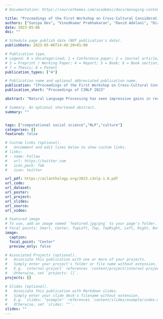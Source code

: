 ```yaml
---
# Documentation: https://sourcethemes.com/academic/docs/managing-content/

title: "Proceedings of the First Workshop on Cross-Cultural Considerations in NLP (C3NLP)"
authors: ["Sunipa Dev", "Vinodkumar Prabhakaran", "David Adelani", "Dirk Hovy", "Luciana Benotti"]
date: 2023-05-06
doi: ""

# Schedule page publish date (NOT publication's date).
publishDate: 2023-05-06T14:48:20+01:00

# Publication type.
# Legend: 0 = Uncategorized; 1 = Conference paper; 2 = Journal article;
# 3 = Preprint / Working Paper; 4 = Report; 5 = Book; 6 = Book section;
# 7 = Thesis; 8 = Patent
publication_types: ["4"]

# Publication name and optional abbreviated publication name.
publication: "[Proceedings of the First Workshop on Cross-Cultural Considerations in NLP (C3NLP)](https://aclanthology.org/2023.c3nlp-1.0/)"
publication_short: "Proceedings of C3NLP 2023"

abstract: "Natural Language Processing has seen impressive gains in recent years. This research includes the demonstration by NLP models to have turned into useful technologies with improved capabilities, measured in terms of how well they match human behavior captured in web-scale language data or through annotations. However, human behavior is inherently shaped by the cultural contexts humans are embedded in, the values and beliefs they hold, and the social practices they follow, part of which will be reflected in the data used to train NLP models, and the behavior these NLP models exhibit. This workshop will bring together NLP researchers invested in this work, along with a community of scholars with multi-disciplinary expertise spanning linguistics, social sciences, and cultural anthropology."

# Summary. An optional shortened abstract.
summary: ""


tags: ["computational social science","NLP","culture"]
categories: []
featured: false

# Custom links (optional).
#   Uncomment and edit lines below to show custom links.
# links:
# - name: Follow
#   url: https://twitter.com
#   icon_pack: fab
#   icon: twitter

url_pdf: https://aclanthology.org/2023.c3nlp-1.0.pdf
url_code:
url_dataset:
url_poster:
url_project:
url_slides:
url_source:
url_video:

# Featured image
# To use, add an image named `featured.jpg/png` to your page's folder.
# Focal points: Smart, Center, TopLeft, Top, TopRight, Left, Right, BottomLeft, Bottom, BottomRight.
image:
  caption:
  focal_point: "Center"
  preview_only: false

# Associated Projects (optional).
#   Associate this publication with one or more of your projects.
#   Simply enter your project's folder or file name without extension.
#   E.g. `internal-project` references `content/project/internal-project/index.md`.
#   Otherwise, set `projects: []`.
projects: []

# Slides (optional).
#   Associate this publication with Markdown slides.
#   Simply enter your slide deck's filename without extension.
#   E.g. `slides: "example"` references `content/slides/example/index.md`.
#   Otherwise, set `slides: ""`.
slides: ""
---
```

